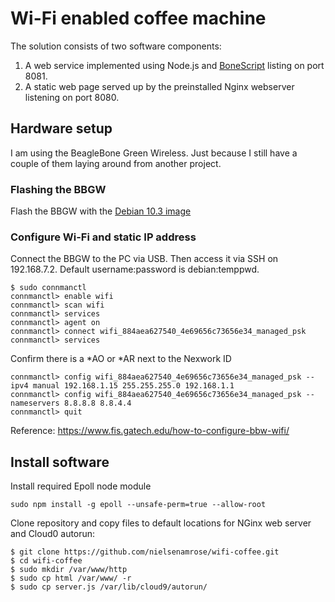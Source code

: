 # Wi-Fi enabled coffee machine

The solution consists of two software components:
1. A web service implemented using Node.js and [BoneScript](https://beagleboard.org/Support/BoneScript/) listing on port 8081.
2. A static web page served up by the preinstalled Nginx webserver listening on port 8080.

## Hardware setup

I am using the BeagleBone Green Wireless. Just because I still have a couple of them laying around from another project.

### Flashing the BBGW

Flash the BBGW with the [Debian 10.3 image](https://debian.beagleboard.org/images/bone-eMMC-flasher-debian-10.3-iot-armhf-2020-04-06-4gb.img.xz)

### Configure Wi-Fi and static IP address

Connect the BBGW to the PC via USB. Then access it via SSH on 192.168.7.2. Default username:password is debian:temppwd.

```
$ sudo connmanctl
connmanctl> enable wifi
connmanctl> scan wifi
connmanctl> services
connmanctl> agent on
connmanctl> connect wifi_884aea627540_4e69656c73656e34_managed_psk
connmanctl> services
```
Confirm there is a *AO or *AR next to the Nexwork ID
```
connmanctl> config wifi_884aea627540_4e69656c73656e34_managed_psk --ipv4 manual 192.168.1.15 255.255.255.0 192.168.1.1
connmanctl> config wifi_884aea627540_4e69656c73656e34_managed_psk --nameservers 8.8.8.8 8.8.4.4
connmanctl> quit
```

Reference: https://www.fis.gatech.edu/how-to-configure-bbw-wifi/

## Install software

Install required Epoll node module
```
sudo npm install -g epoll --unsafe-perm=true --allow-root
```

Clone repository and copy files to default locations for NGinx web server and Cloud0 autorun:
```
$ git clone https://github.com/nielsenamrose/wifi-coffee.git
$ cd wifi-coffee
$ sudo mkdir /var/www/http
$ sudo cp html /var/www/ -r
$ sudo cp server.js /var/lib/cloud9/autorun/
```
